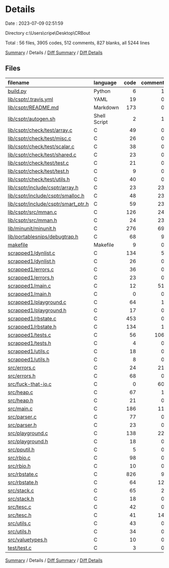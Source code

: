 # Details

Date : 2023-07-09 02:51:59

Directory c:\\Users\\cripe\\Desktop\\CRBout

Total : 56 files,  3905 codes, 512 comments, 827 blanks, all 5244 lines

[Summary](results.md) / Details / [Diff Summary](diff.md) / [Diff Details](diff-details.md)

## Files
| filename | language | code | comment | blank | total |
| :--- | :--- | ---: | ---: | ---: | ---: |
| [build.py](/build.py) | Python | 6 | 1 | 3 | 10 |
| [lib/csptr/.travis.yml](/lib/csptr/.travis.yml) | YAML | 19 | 0 | 2 | 21 |
| [lib/csptr/README.md](/lib/csptr/README.md) | Markdown | 173 | 0 | 46 | 219 |
| [lib/csptr/autogen.sh](/lib/csptr/autogen.sh) | Shell Script | 2 | 1 | 1 | 4 |
| [lib/csptr/check/test/array.c](/lib/csptr/check/test/array.c) | C | 49 | 0 | 12 | 61 |
| [lib/csptr/check/test/misc.c](/lib/csptr/check/test/misc.c) | C | 26 | 0 | 4 | 30 |
| [lib/csptr/check/test/scalar.c](/lib/csptr/check/test/scalar.c) | C | 38 | 0 | 9 | 47 |
| [lib/csptr/check/test/shared.c](/lib/csptr/check/test/shared.c) | C | 23 | 0 | 6 | 29 |
| [lib/csptr/check/test/test.c](/lib/csptr/check/test/test.c) | C | 21 | 0 | 6 | 27 |
| [lib/csptr/check/test/test.h](/lib/csptr/check/test/test.h) | C | 9 | 0 | 5 | 14 |
| [lib/csptr/check/test/utils.h](/lib/csptr/check/test/utils.h) | C | 40 | 0 | 11 | 51 |
| [lib/csptr/include/csptr/array.h](/lib/csptr/include/csptr/array.h) | C | 23 | 23 | 8 | 54 |
| [lib/csptr/include/csptr/smalloc.h](/lib/csptr/include/csptr/smalloc.h) | C | 48 | 23 | 14 | 85 |
| [lib/csptr/include/csptr/smart_ptr.h](/lib/csptr/include/csptr/smart_ptr.h) | C | 59 | 23 | 10 | 92 |
| [lib/csptr/src/mman.c](/lib/csptr/src/mman.c) | C | 126 | 24 | 29 | 179 |
| [lib/csptr/src/mman.h](/lib/csptr/src/mman.h) | C | 24 | 23 | 9 | 56 |
| [lib/minunit/minunit.h](/lib/minunit/minunit.h) | C | 276 | 69 | 46 | 391 |
| [lib/portablesnips/debugtrap.h](/lib/portablesnips/debugtrap.h) | C | 68 | 9 | 6 | 83 |
| [makefile](/makefile) | Makefile | 9 | 0 | 4 | 13 |
| [scrapped1/dynlist.c](/scrapped1/dynlist.c) | C | 134 | 5 | 37 | 176 |
| [scrapped1/dynlist.h](/scrapped1/dynlist.h) | C | 26 | 0 | 5 | 31 |
| [scrapped1/errors.c](/scrapped1/errors.c) | C | 36 | 0 | 8 | 44 |
| [scrapped1/errors.h](/scrapped1/errors.h) | C | 23 | 0 | 7 | 30 |
| [scrapped1/main.c](/scrapped1/main.c) | C | 12 | 51 | 5 | 68 |
| [scrapped1/main.h](/scrapped1/main.h) | C | 0 | 0 | 1 | 1 |
| [scrapped1/playground.c](/scrapped1/playground.c) | C | 64 | 1 | 14 | 79 |
| [scrapped1/playground.h](/scrapped1/playground.h) | C | 17 | 0 | 6 | 23 |
| [scrapped1/rbstate.c](/scrapped1/rbstate.c) | C | 453 | 0 | 137 | 590 |
| [scrapped1/rbstate.h](/scrapped1/rbstate.h) | C | 134 | 1 | 15 | 150 |
| [scrapped1/tests.c](/scrapped1/tests.c) | C | 56 | 106 | 10 | 172 |
| [scrapped1/tests.h](/scrapped1/tests.h) | C | 4 | 0 | 2 | 6 |
| [scrapped1/utils.c](/scrapped1/utils.c) | C | 18 | 0 | 4 | 22 |
| [scrapped1/utils.h](/scrapped1/utils.h) | C | 8 | 0 | 6 | 14 |
| [src/errors.c](/src/errors.c) | C | 24 | 21 | 12 | 57 |
| [src/errors.h](/src/errors.h) | C | 68 | 0 | 14 | 82 |
| [src/fuck-that-io.c](/src/fuck-that-io.c) | C | 0 | 60 | 0 | 60 |
| [src/heap.c](/src/heap.c) | C | 67 | 1 | 12 | 80 |
| [src/heap.h](/src/heap.h) | C | 21 | 0 | 6 | 27 |
| [src/main.c](/src/main.c) | C | 186 | 11 | 30 | 227 |
| [src/parser.c](/src/parser.c) | C | 77 | 0 | 12 | 89 |
| [src/parser.h](/src/parser.h) | C | 23 | 0 | 6 | 29 |
| [src/playground.c](/src/playground.c) | C | 138 | 22 | 29 | 189 |
| [src/playground.h](/src/playground.h) | C | 18 | 0 | 5 | 23 |
| [src/pputil.h](/src/pputil.h) | C | 5 | 0 | 2 | 7 |
| [src/rbio.c](/src/rbio.c) | C | 98 | 0 | 19 | 117 |
| [src/rbio.h](/src/rbio.h) | C | 10 | 0 | 3 | 13 |
| [src/rbstate.c](/src/rbstate.c) | C | 826 | 9 | 112 | 947 |
| [src/rbstate.h](/src/rbstate.h) | C | 64 | 12 | 12 | 88 |
| [src/stack.c](/src/stack.c) | C | 65 | 2 | 15 | 82 |
| [src/stack.h](/src/stack.h) | C | 18 | 0 | 5 | 23 |
| [src/tesc.c](/src/tesc.c) | C | 42 | 0 | 4 | 46 |
| [src/tesc.h](/src/tesc.h) | C | 41 | 14 | 17 | 72 |
| [src/utils.c](/src/utils.c) | C | 43 | 0 | 7 | 50 |
| [src/utils.h](/src/utils.h) | C | 34 | 0 | 8 | 42 |
| [src/valuetypes.h](/src/valuetypes.h) | C | 10 | 0 | 5 | 15 |
| [test/test.c](/test/test.c) | C | 3 | 0 | 4 | 7 |

[Summary](results.md) / Details / [Diff Summary](diff.md) / [Diff Details](diff-details.md)